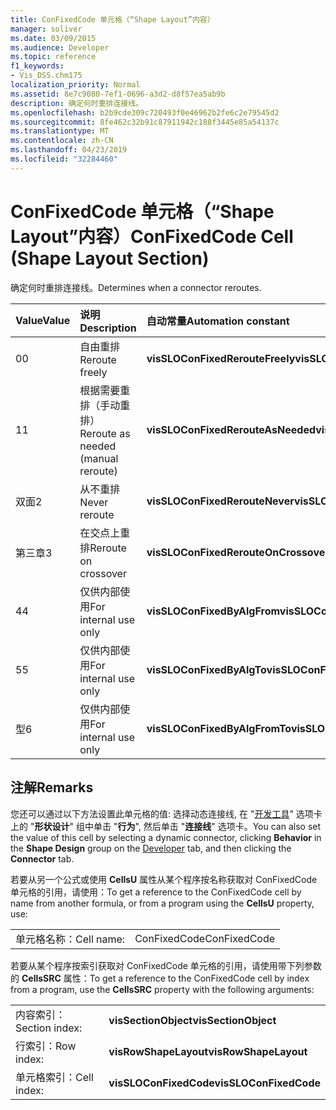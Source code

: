 ```yaml
---
title: ConFixedCode 单元格（“Shape Layout”内容）
manager: soliver
ms.date: 03/09/2015
ms.audience: Developer
ms.topic: reference
f1_keywords:
- Vis_DSS.chm175
localization_priority: Normal
ms.assetid: 8e7c9080-7ef1-0696-a3d2-d8f57ea5ab9b
description: 确定何时重排连接线。
ms.openlocfilehash: b2b9cde309c720493f0e46962b2fe6c2e79545d2
ms.sourcegitcommit: 8fe462c32b91c87911942c188f3445e85a54137c
ms.translationtype: MT
ms.contentlocale: zh-CN
ms.lasthandoff: 04/23/2019
ms.locfileid: "32284460"
---
```

# <a name="confixedcode-cell-shape-layout-section"></a><span data-ttu-id="3324f-103">ConFixedCode 单元格（“Shape Layout”内容）</span><span class="sxs-lookup"><span data-stu-id="3324f-103">ConFixedCode Cell (Shape Layout Section)</span></span>

<span data-ttu-id="3324f-104">确定何时重排连接线。</span><span class="sxs-lookup"><span data-stu-id="3324f-104">Determines when a connector reroutes.</span></span>
  
|<span data-ttu-id="3324f-105">**Value**</span><span class="sxs-lookup"><span data-stu-id="3324f-105">**Value**</span></span>|<span data-ttu-id="3324f-106">**说明**</span><span class="sxs-lookup"><span data-stu-id="3324f-106">**Description**</span></span>|<span data-ttu-id="3324f-107">**自动常量**</span><span class="sxs-lookup"><span data-stu-id="3324f-107">**Automation constant**</span></span>|
|:-----|:-----|:-----|
|<span data-ttu-id="3324f-108">0</span><span class="sxs-lookup"><span data-stu-id="3324f-108">0</span></span>  <br/> |<span data-ttu-id="3324f-109">自由重排</span><span class="sxs-lookup"><span data-stu-id="3324f-109">Reroute freely</span></span>  <br/> |<span data-ttu-id="3324f-110">**visSLOConFixedRerouteFreely**</span><span class="sxs-lookup"><span data-stu-id="3324f-110">**visSLOConFixedRerouteFreely**</span></span> <br/> |
|<span data-ttu-id="3324f-111">1</span><span class="sxs-lookup"><span data-stu-id="3324f-111">1</span></span>  <br/> |<span data-ttu-id="3324f-112">根据需要重排（手动重排）</span><span class="sxs-lookup"><span data-stu-id="3324f-112">Reroute as needed (manual reroute)</span></span>  <br/> |<span data-ttu-id="3324f-113">**visSLOConFixedRerouteAsNeeded**</span><span class="sxs-lookup"><span data-stu-id="3324f-113">**visSLOConFixedRerouteAsNeeded**</span></span> <br/> |
|<span data-ttu-id="3324f-114">双面</span><span class="sxs-lookup"><span data-stu-id="3324f-114">2</span></span>  <br/> |<span data-ttu-id="3324f-115">从不重排</span><span class="sxs-lookup"><span data-stu-id="3324f-115">Never reroute</span></span>  <br/> |<span data-ttu-id="3324f-116">**visSLOConFixedRerouteNever**</span><span class="sxs-lookup"><span data-stu-id="3324f-116">**visSLOConFixedRerouteNever**</span></span> <br/> |
|<span data-ttu-id="3324f-117">第三章</span><span class="sxs-lookup"><span data-stu-id="3324f-117">3</span></span>  <br/> |<span data-ttu-id="3324f-118">在交点上重排</span><span class="sxs-lookup"><span data-stu-id="3324f-118">Reroute on crossover</span></span>  <br/> |<span data-ttu-id="3324f-119">**visSLOConFixedRerouteOnCrossover**</span><span class="sxs-lookup"><span data-stu-id="3324f-119">**visSLOConFixedRerouteOnCrossover**</span></span> <br/> |
|<span data-ttu-id="3324f-120">4</span><span class="sxs-lookup"><span data-stu-id="3324f-120">4</span></span>  <br/> |<span data-ttu-id="3324f-121">仅供内部使用</span><span class="sxs-lookup"><span data-stu-id="3324f-121">For internal use only</span></span>  <br/> |<span data-ttu-id="3324f-122">**visSLOConFixedByAlgFrom**</span><span class="sxs-lookup"><span data-stu-id="3324f-122">**visSLOConFixedByAlgFrom**</span></span> <br/> |
|<span data-ttu-id="3324f-123">5</span><span class="sxs-lookup"><span data-stu-id="3324f-123">5</span></span>  <br/> |<span data-ttu-id="3324f-124">仅供内部使用</span><span class="sxs-lookup"><span data-stu-id="3324f-124">For internal use only</span></span>  <br/> |<span data-ttu-id="3324f-125">**visSLOConFixedByAlgTo**</span><span class="sxs-lookup"><span data-stu-id="3324f-125">**visSLOConFixedByAlgTo**</span></span> <br/> |
|<span data-ttu-id="3324f-126">型</span><span class="sxs-lookup"><span data-stu-id="3324f-126">6</span></span>  <br/> |<span data-ttu-id="3324f-127">仅供内部使用</span><span class="sxs-lookup"><span data-stu-id="3324f-127">For internal use only</span></span>  <br/> |<span data-ttu-id="3324f-128">**visSLOConFixedByAlgFromTo**</span><span class="sxs-lookup"><span data-stu-id="3324f-128">**visSLOConFixedByAlgFromTo**</span></span> <br/> |
   
## <a name="remarks"></a><span data-ttu-id="3324f-129">注解</span><span class="sxs-lookup"><span data-stu-id="3324f-129">Remarks</span></span>

<span data-ttu-id="3324f-130">您还可以通过以下方法设置此单元格的值: 选择动态连接线, 在 "[开发工具](run-in-developer-mode-display-the-developer-tab.md)" 选项卡上的 "**形状设计**" 组中单击 "**行为**", 然后单击 "**连接线**" 选项卡。</span><span class="sxs-lookup"><span data-stu-id="3324f-130">You can also set the value of this cell by selecting a dynamic connector, clicking **Behavior** in the **Shape Design** group on the [Developer](run-in-developer-mode-display-the-developer-tab.md) tab, and then clicking the **Connector** tab.</span></span> 
  
<span data-ttu-id="3324f-131">若要从另一个公式或使用 **CellsU** 属性从某个程序按名称获取对 ConFixedCode 单元格的引用，请使用：</span><span class="sxs-lookup"><span data-stu-id="3324f-131">To get a reference to the ConFixedCode cell by name from another formula, or from a program using the **CellsU** property, use:</span></span> 
  
|||
|:-----|:-----|
|<span data-ttu-id="3324f-132">单元格名称：</span><span class="sxs-lookup"><span data-stu-id="3324f-132">Cell name:</span></span>  <br/> |<span data-ttu-id="3324f-133">ConFixedCode</span><span class="sxs-lookup"><span data-stu-id="3324f-133">ConFixedCode</span></span>  <br/> |
   
<span data-ttu-id="3324f-134">若要从某个程序按索引获取对 ConFixedCode 单元格的引用，请使用带下列参数的 **CellsSRC** 属性：</span><span class="sxs-lookup"><span data-stu-id="3324f-134">To get a reference to the ConFixedCode cell by index from a program, use the **CellsSRC** property with the following arguments:</span></span> 
  
|||
|:-----|:-----|
|<span data-ttu-id="3324f-135">内容索引：</span><span class="sxs-lookup"><span data-stu-id="3324f-135">Section index:</span></span>  <br/> |<span data-ttu-id="3324f-136">**visSectionObject**</span><span class="sxs-lookup"><span data-stu-id="3324f-136">**visSectionObject**</span></span> <br/> |
|<span data-ttu-id="3324f-137">行索引：</span><span class="sxs-lookup"><span data-stu-id="3324f-137">Row index:</span></span>  <br/> |<span data-ttu-id="3324f-138">**visRowShapeLayout**</span><span class="sxs-lookup"><span data-stu-id="3324f-138">**visRowShapeLayout**</span></span> <br/> |
|<span data-ttu-id="3324f-139">单元格索引：</span><span class="sxs-lookup"><span data-stu-id="3324f-139">Cell index:</span></span>  <br/> |<span data-ttu-id="3324f-140">**visSLOConFixedCode**</span><span class="sxs-lookup"><span data-stu-id="3324f-140">**visSLOConFixedCode**</span></span> <br/> |
   

